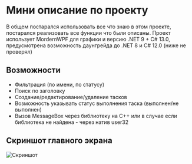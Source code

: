 
# Мини описание по проекту

В общем постарался использовать все что знаю в этом проекте, постарался реализовать все функции что были описаны.
Проект использует MordernWPF для графики и версию .NET 9 + C# 13.0, предусмотрена возможность даунгрейда до .NET 8 и C# 12.0 (ниже не проверял)
## Возможности

- Фильтрация (по имени, по статусу)
- Поиск по заголовку
- Создание/редактирование/удаление тасков
- Возможность указывать статус выполнения таска (выполнен/не выполнен)
- Вызов MessageBox через библиотеку на C++ или в случае если библиотека не найдена - через натив user32
## Скриншот главного экрана

![Скриншот](https://i.imgur.com/lPDzUBH.png)
